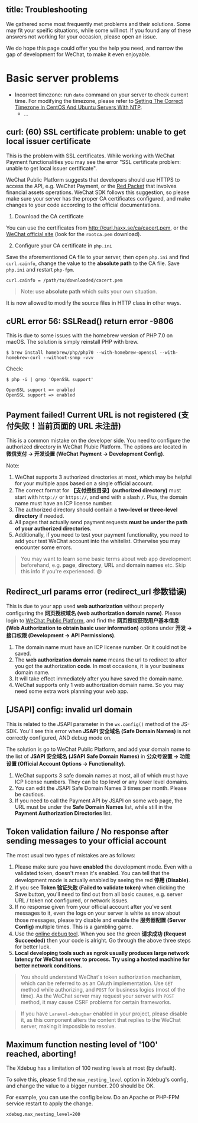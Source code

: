 title: Troubleshooting
---

We gathered some most frequently met problems and their solutions. Some may fit your speific situations, while some will not. If you found any of these answers not working for your occasion, please open an issue.

We do hope this page could offer you the help you need, and narrow the gap of development for WeChat, to make it even enjoyable.

# Basic server problems

- Incorrect timezone: run `date` command on your server to check current time. For modifying the timezone, please refer to [Setting The Correct Timezone In CentOS And Ubuntu Servers With NTP](https://www.liberiangeek.net/2013/02/setting-the-correct-timezone-in-centos-and-ubuntu-servers-with-ntp/).
    - ...

## curl: (60) SSL certificate problem: unable to get local issuer certificate

This is the problem with SSL certificates. While working with WeChat Payment functionalities you may see the error "SSL certificate problem: unable to get local issuer certificate".

WeChat Public Platform suggests that developers should use HTTPS to access the API, e.g. WeChat Payment, or the [Red Packet](http://blog.wechat.com/2016/01/27/we-chat-about-wechat-5-red-packets-wechats-secret-weapon-in-payments/) that involves financial assets operations. WeChat SDK follows this suggestion, so please make sure your server has the proper CA certificates configured, and make changes to your code according to the official documentations.

1. Download the CA certificate

  You can use the certificates from http://curl.haxx.se/ca/cacert.pem, or the [WeChat official site](https://pay.weixin.qq.com/wiki/doc/api/app.php?chapter=4_3) (look for the `rootca.pem` download).

2. Configure your CA certificate in `php.ini`

  Save the aforementioned CA file to your server, then open `php.ini` and find `curl.cainfo`, change the value to the **absolute path** to the CA file. Save `php.ini` and restart `php-fpm`.

  ```
  curl.cainfo = /path/to/downloaded/cacert.pem
  ```
  > Note: use **absolute path** which suits your own situation.

  It is now allowed to modify the source files in HTTP class in other ways.

## cURL error 56: SSLRead() return error -9806

This is due to some issues with the homebrew version of PHP 7.0 on macOS. The solution is simply reinstall PHP with brew.

```shell
$ brew install homebrew/php/php70 --with-homebrew-openssl --with-homebrew-curl --without-snmp -vvv
```

Check:

```shell
$ php -i | grep 'OpenSSL support'

OpenSSL support => enabled
OpenSSL support => enabled
```


## Payment failed! Current URL is not registered (支付失败！当前页面的 URL 未注册)

This is a common mistake on the developer side. You need to configure the authorized directory in WeChat Plubic Platform. The options are located in **微信支付 -> 开发设置 (WeChat Payment -> Development Config)**.

Note: 

1. WeChat supports 3 authorized directories at most, which may be helpful for your multiple apps based on a single official account.
2. The correct format for **【支付授权目录】(authorized directory)** must start with `http://` or `https://`, and end with a slash `/`. Plus, the domain name must have an ICP license number.
3. The authorized directory should contain a **two-level or three-level directory** if needed.
4. All pages that actually send payment requests **must be under the path of your authorized directories**.
5. Additionally, if you need to test your payment functionality, you need to add your test WeChat account into the whitelist. Otherwise you may encounter some errors.

> You may want to learn some basic terms about web app development beforehand, e.g. **page**, **directory**, **URL** and **domain names** etc. Skip this info if you're experienced. :smile:

## Redirect_url params error (redirect_url 参数错误)

This is due to your app used **web authorization** without properly configuring the **网页授权域名 (web authorization domain name)**. Please login to [WeChat Public Platform](https://mp.weixin.qq.com/), and find the **网页授权获取用户基本信息 (Web Authorization to obtain basic user information)** options under **开发 -> 接口权限 (Development -> API Permissions)**.

1. The domain name must have an ICP license number. Or it could not be saved.
2. The **web authorization domain name** means the url to redirect to after you got the authorization **code**. In most occasions, it is your business domain name.
3. It will take effect immediately after you have saved the domain name.
4. WeChat supports only 1 web authorization domain name. So you may need some extra work planning your web app.

## [JSAPI] config: invalid url domain

This is related to the JSAPI parameter in the `wx.config()` method of the JS-SDK. You'll see this error when **JSAPI 安全域名 (Safe Domain Names)** is not correctly configured, AND debug mode on.

The solution is go to WeChat Public Platform, and add your domain name to the list of **JSAPI 安全域名 (JSAPI Safe Domain Names)** in **公众号设置 -> 功能设置 (Official Account Options -> Functionality)**.

1. WeChat supports 3 safe domain names at most, all of which must have ICP license numbers. They can be top level or any lower level domains.
2. You can edit the JSAPI Safe Domain Names 3 times per month. Please be cautious.
3. If you need to call the Payment API by JSAPI on some web page, the URL must be under the **Safe Domain Names** list, while still in the **Payment Authorization Directories** list.

## Token validation failure / No response after sending messages to your official account

The most usual two types of mistakes are as follows:

1. Please make sure you have **enabled** the development mode. Even with a validated token, doesn't mean it's enabled. You can tell that the development mode is actually enabled by seeing the red **停用 (Disable)**.
2. If you see **Token 验证失败 (Failed to validate token)** when clicking the Save button, you'll need to find out from all basic causes, e.g. server URL / token not configured, or network issues.
3. If no response given from your official account after you've sent messages to it, even the logs on your server is white as snow about those messages, please try disable and enable the **服务器配置 (Server Config)** multiple times. This is a gambling game.
4. Use the [online debug tool](http://mp.weixin.qq.com/debug/). When you see the green **请求成功 (Request Succeeded)** then your code is alright. Go through the above three steps for better luck.
5. **Local developing tools such as ngrok usually produces large network latency for WeChat server to process. Try using a hosted machine for better network conditions.**

> You should understand WeChat's token authorization mechanism, which can be referred to as an OAuth implementation. Use `GET` method while authorizing, and `POST` for business logics (most of the time). As the WeChat server may request your server with `POST` method, it may cause CSRF problems for certain frameworks.

> If you have `Laravel-debugbar` enabled in your project, please disable it, as this component alters the content that replies to the WeChat server, making it impossible to resolve.

## Maximum function nesting level of '100' reached, aborting!

The Xdebug has a limitation of 100 nesting levels at most (by default).

To solve this, please find the `max_nesting_level` option in Xdebug's config, and change the value to a bigger number. 200 should be OK.

For example, you can use the config below. Do an Apache or PHP-FPM service restart to apply the change.
```
xdebug.max_nesting_level=200
```
